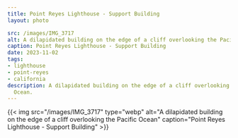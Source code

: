 ```yaml
---
title: Point Reyes Lighthouse - Support Building
layout: photo

src: /images/IMG_3717
alt: A dilapidated building on the edge of a cliff overlooking the Pacific Ocean
caption: Point Reyes Lighthouse - Support Building
date: 2023-11-02
tags:
- lighthouse
- point-reyes
- california
description: A dilapidated building on the edge of a cliff overlooking the Pacific
  Ocean.
---
```


{{< img src="/images/IMG_3717" type="webp" alt="A dilapidated building on the edge of a cliff overlooking the Pacific Ocean" caption="Point Reyes Lighthouse - Support Building" >}}
